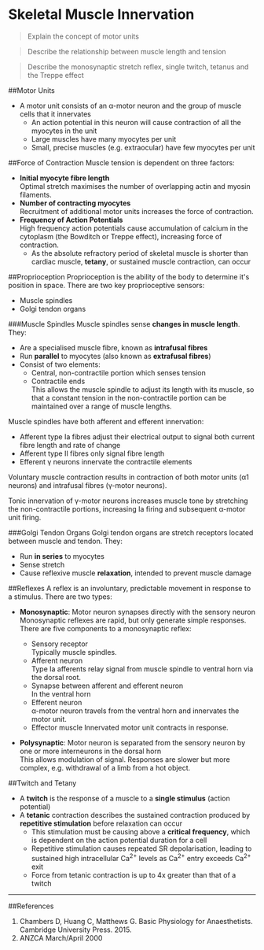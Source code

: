 # Skeletal Muscle Innervation

> Explain the concept of motor units

<!--></!-->

> Describe the relationship between muscle length and tension

<!--></!-->

> Describe the monosynaptic stretch reflex, single twitch, tetanus and the Treppe effect   

##Motor Units
* A motor unit consists of an α-motor neuron and the group of muscle cells that it innervates
  * An action potential in this neuron will cause contraction of all the myocytes in the unit
  * Large muscles have many myocytes per unit
  * Small, precise muscles (e.g. extraocular) have few myocytes per unit

##Force of Contraction
Muscle tension is dependent on three factors:
* **Initial myocyte fibre length**  
Optimal stretch maximises the number of overlapping actin and myosin filaments.
* **Number of contracting myocytes**  
Recruitment of additional motor units increases the force of contraction.
* **Frequency of Action Potentials**  
High frequency action potentials cause accumulation of calcium in the cytoplasm (the Bowditch or Treppe effect), increasing force of contraction.
  * As the absolute refractory period of skeletal muscle is shorter than cardiac muscle, **tetany**, or sustained muscle contraction, can occur

##Proprioception
Proprioception is the ability of the body to determine it's position in space. There are two key proprioceptive sensors:
* Muscle spindles
* Golgi tendon organs

###Muscle Spindles
Muscle spindles sense **changes in muscle length**. They:
* Are a specialised muscle fibre, known as **intrafusal fibres**
* Run **parallel** to myocytes (also known as **extrafusal fibres**)
* Consist of two elements:
  * Central, non-contractile portion which senses tension
  * Contractile ends  
  This allows the muscle spindle to adjust its length with its muscle, so that a constant tension in the non-contractile portion can be maintained over a range of muscle lengths.
  
Muscle spindles have both afferent and efferent innervation:
* Afferent type Ia fibres adjust their electrical output to signal both current fibre length and rate of change
* Afferent type II fibres only signal fibre length
* Efferent γ neurons innervate the contractile elements

Voluntary muscle contraction results in contraction of both motor units (α1 neurons) and intrafusal fibres (γ-motor neurons).

Tonic innervation of γ-motor neurons increases muscle tone by stretching the non-contractile portions, increasing Ia firing and subsequent α-motor unit firing.

###Golgi Tendon Organs
Golgi tendon organs are stretch receptors located between muscle and tendon. They:
* Run **in series** to myocytes
* Sense stretch
* Cause reflexive muscle **relaxation**, intended to prevent muscle damage

##Reflexes
A reflex is an involuntary, predictable movement in response to a stimulus. There are two types:
* **Monosynaptic**: Motor neuron synapses directly with the sensory neuron  
Monosynaptic reflexes are rapid, but only generate simple responses. There are five components to a monosynaptic reflex:  
  * Sensory receptor  
  Typically muscle spindles.
  * Afferent neuron  
  Type Ia afferents relay signal from muscle spindle to ventral horn via the dorsal root.
  * Synapse between afferent and efferent neuron  
  In the ventral horn
  * Efferent neuron  
  α-motor neuron travels from the ventral horn and innervates the motor unit.
  * Effector muscle
  Innervated motor unit contracts in response.
  
  
* **Polysynaptic**: Motor neuron is separated from the sensory neuron by one or more interneurons in the dorsal horn  
This allows modulation of signal. Responses are slower but more complex, e.g. withdrawal of a limb from a hot object.

##Twitch and Tetany
* A **twitch** is the response of a muscle to a **single stimulus** (action potential)
* A **tetanic** contraction describes the sustained contraction produced by **repetitive stimulation** before relaxation can occur
  * This stimulation must be causing  above a **critical frequency**, which is dependent on the action potential duration for a cell
  * Repetitive stimulation causes repeated SR depolarisation, leading to sustained high intracellular Ca<sup>2+</sup> levels as Ca<sup>2+</sup> entry exceeds Ca<sup>2+</sup> exit
  * Force from tetanic contraction is up to 4x greater than that of a twitch

---
##References
1. Chambers D, Huang C, Matthews G. Basic Physiology for Anaesthetists. Cambridge University Press. 2015.
2. ANZCA March/April 2000